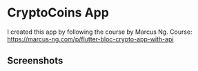 # CryptoCoins App

I created this app by following the course by Marcus Ng.
Course: https://marcus-ng.com/p/flutter-bloc-crypto-app-with-api

## Screenshots

